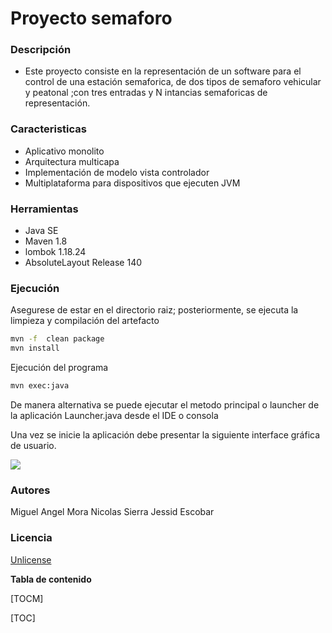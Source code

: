 # Proyecto semaforo

### Descripción

- Este proyecto consiste en la representación de un software para el control de una estación semaforica, de dos tipos de semaforo vehicular y peatonal ;con tres entradas y N intancias semaforicas de representación.

### Caracteristicas

- Aplicativo monolito
- Arquitectura multicapa
- Implementación de modelo vista controlador
- Multiplataforma para dispositivos que ejecuten JVM

### Herramientas 
- Java SE
- Maven 1.8
- lombok 1.18.24
- AbsoluteLayout Release 140

### Ejecución

Asegurese de estar en el directorio raiz; posteriormente, se ejecuta la limpieza y compilación del artefacto

```bash
mvn -f  clean package
mvn install
```
Ejecución del programa

```bash
mvn exec:java
```
De manera alternativa se puede ejecutar el metodo principal o launcher de la aplicación Launcher.java desde el IDE o consola 

Una vez se inicie la aplicación debe presentar la siguiente interface gráfica de usuario.

![](http://drive.google.com/uc?export=view&id=11dCM4AD5NOD2v2heKyuHEN5rZpQSPLpz)

### Autores

Miguel Angel Mora
Nicolas Sierra
Jessid Escobar 

### Licencia

[Unlicense](https://choosealicense.com/licenses/unlicense/)


**Tabla de contenido**

[TOCM]

[TOC]
